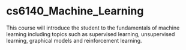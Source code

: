 # cs6140_Machine_Learning
This course will introduce the student to the fundamentals of machine learning including topics such as supervised learning, unsupervised learning, graphical models and reinforcement learning.
